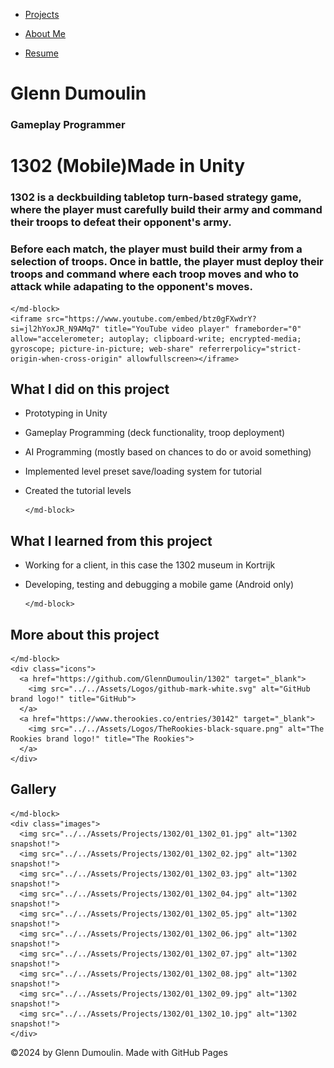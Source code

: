 <link href="../../style.css" rel="stylesheet"/>
<link href="../project-details.css" rel="stylesheet"/>
<script type="module" src="https://md-block.verou.me/md-block.js"></script>

<div class="nav-bar">
  <md-block>

- <a href="../../">Projects</a>
- <a href="../../About/">About Me</a>
- <a href="../../Resume/">Resume</a>

  </md-block>
</div>

<div class="title">
  <md-block>

# Glenn Dumoulin

  </md-block>
  <h3>Gameplay Programmer</h3>
</div>

<div class="content">
  <h1 class="project-title"><span>1302 (Mobile)</span><span>Made in Unity</span></h1>
  <div class="intro">
    <md-block>

### 1302 is a deckbuilding tabletop turn-based strategy game, where the player must carefully build their army and command their troops to defeat their opponent's army.

### Before each match, the player must build their army from a selection of troops. Once in battle, the player must deploy their troops and command where each troop moves and who to attack while adapating to the opponent's moves.

    </md-block>
    <iframe src="https://www.youtube.com/embed/btz0gFXwdrY?si=jl2hYoxJR_N9AMq7" title="YouTube video player" frameborder="0" allow="accelerometer; autoplay; clipboard-write; encrypted-media; gyroscope; picture-in-picture; web-share" referrerpolicy="strict-origin-when-cross-origin" allowfullscreen></iframe>
  </div>
  <div class="details">
    <div>
      <md-block>

## What I did on this project

- Prototyping in Unity
- Gameplay Programming (deck functionality, troop deployment)
- AI Programming (mostly based on chances to do or avoid something)
- Implemented level preset save/loading system for tutorial
- Created the tutorial levels

      </md-block>
    </div>
    <div>
      <md-block>

## What I learned from this project

- Working for a client, in this case the 1302 museum in Kortrijk
- Developing, testing and debugging a mobile game (Android only)

      </md-block>
    </div>
  </div>
  <div class="platforms">
    <md-block>

## More about this project

    </md-block>
    <div class="icons">
      <a href="https://github.com/GlennDumoulin/1302" target="_blank">
        <img src="../../Assets/Logos/github-mark-white.svg" alt="GitHub brand logo!" title="GitHub">
      </a>
      <a href="https://www.therookies.co/entries/30142" target="_blank">
        <img src="../../Assets/Logos/TheRookies-black-square.png" alt="The Rookies brand logo!" title="The Rookies">
      </a>
    </div>
  </div>
  <div class="gallery">
    <md-block>

## Gallery

    </md-block>
    <div class="images">
      <img src="../../Assets/Projects/1302/01_1302_01.jpg" alt="1302 snapshot!">
      <img src="../../Assets/Projects/1302/01_1302_02.jpg" alt="1302 snapshot!">
      <img src="../../Assets/Projects/1302/01_1302_03.jpg" alt="1302 snapshot!">
      <img src="../../Assets/Projects/1302/01_1302_04.jpg" alt="1302 snapshot!">
      <img src="../../Assets/Projects/1302/01_1302_05.jpg" alt="1302 snapshot!">
      <img src="../../Assets/Projects/1302/01_1302_06.jpg" alt="1302 snapshot!">
      <img src="../../Assets/Projects/1302/01_1302_07.jpg" alt="1302 snapshot!">
      <img src="../../Assets/Projects/1302/01_1302_08.jpg" alt="1302 snapshot!">
      <img src="../../Assets/Projects/1302/01_1302_09.jpg" alt="1302 snapshot!">
      <img src="../../Assets/Projects/1302/01_1302_10.jpg" alt="1302 snapshot!">
    </div>
  </div>
</div>

<footer>
  <md-block>

©2024 by Glenn Dumoulin. Made with GitHub Pages

  </md-block>
</footer>
